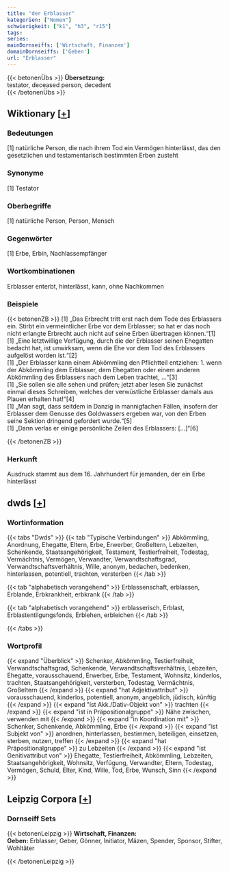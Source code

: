 ```yaml
---
title: "der Erblasser"
kategorien: ["Nomen"]
schwierigkeit: ["k1", "h3", "r15"]
tags:
series:
mainDornseiffs: ['Wirtschaft, Finanzen']
domainDornseiffs: ['Geben']
url: "Erblasser"
---
```


{{< betonenÜbs >}}
**Übersetzung:**  
testator, deceased person, decedent  
{{< /betonenÜbs >}}

## Wiktionary [[+](https://de.wiktionary.org/wiki/Erblasser)]

### Bedeutungen
[1] natürliche Person, die nach ihrem Tod ein Vermögen hinterlässt, das den gesetzlichen und testamentarisch bestimmten Erben zusteht  

### Synonyme
[1] Testator  

### Oberbegriffe
[1] natürliche Person, Person, Mensch  

### Gegenwörter
[1] Erbe, Erbin, Nachlassempfänger  

### Wortkombinationen
Erblasser enterbt, hinterlässt, kann, ohne Nachkommen  

### Beispiele
{{< betonenZB >}}
[1] „Das Erbrecht tritt erst nach dem Tode des Erblassers ein. Stirbt ein vermeintlicher Erbe vor dem Erblasser; so hat er das noch nicht erlangte Erbrecht auch nicht auf seine Erben übertragen können.“[1]  
[1] „Eine letztwillige Verfügung, durch die der Erblasser seinen Ehegatten bedacht hat, ist unwirksam, wenn die Ehe vor dem Tod des Erblassers aufgelöst worden ist.“[2]  
[1] „Der Erblasser kann einem Abkömmling den Pflichtteil entziehen: 1. wenn der Abkömmling dem Erblasser, dem Ehegatten oder einem anderen Abkömmling des Erblassers nach dem Leben trachtet, …“[3]  
[1] „Sie sollen sie alle sehen und prüfen; jetzt aber lesen Sie zunächst einmal dieses Schreiben, welches der verwüstliche Erblasser damals aus Plauen erhalten hat!“[4]  
[1] „Man sagt, dass seitdem in Danzig in mannigfachen Fällen, insofern der Erblasser dem Genusse des Goldwassers ergeben war, von den Erben seine Sektion dringend gefordert wurde.“[5]  
[1] „Dann verlas er einige persönliche Zeilen des Erblassers: […]“[6]  

{{< /betonenZB >}}
### Herkunft
Ausdruck stammt aus dem 16. Jahrhundert für jemanden, der ein Erbe hinterlässt  



## dwds [[+](https://www.dwds.de/wb/Erblasser)]

### Wortinformation
{{< tabs "Dwds" >}}
{{< tab "Typische Verbindungen" >}}
Abkömmling, Anordnung, Ehegatte, Eltern, Erbe, Erwerber, Großeltern, Lebzeiten, Schenkende, Staatsangehörigkeit, Testament, Testierfreiheit, Todestag, Vermächtnis, Vermögen, Verwandter, Verwandtschaftsgrad, Verwandtschaftsverhältnis, Wille, anonym, bedachen, bedenken, hinterlassen, potentiell, trachten, versterben
{{< /tab >}}

{{< tab "alphabetisch vorangehend" >}}
Erblassenschaft, erblassen, Erblande, Erbkrankheit, erbkrank
{{< /tab >}}

{{< tab "alphabetisch vorangehend" >}}
erblasserisch, Erblast, Erblastentilgungsfonds, Erblehen, erbleichen
{{< /tab >}}

{{< /tabs >}}

### Wortprofil
{{< expand "Überblick" >}} Schenker, Abkömmling, Testierfreiheit, Verwandtschaftsgrad, Schenkende, Verwandtschaftsverhältnis, Lebzeiten, Ehegatte, vorausschauend, Erwerber, Erbe, Testament, Wohnsitz, kinderlos, trachten, Staatsangehörigkeit, versterben, Todestag, Vermächtnis, Großeltern {{< /expand >}}
{{< expand "hat Adjektivattribut" >}} vorausschauend, kinderlos, potentiell, anonym, angeblich, jüdisch, künftig {{< /expand >}}
{{< expand "ist Akk./Dativ-Objekt von" >}} trachten {{< /expand >}}
{{< expand "ist in Präpositionalgruppe" >}} Nähe zwischen, verwenden mit {{< /expand >}}
{{< expand "in Koordination mit" >}} Schenker, Schenkende, Abkömmling, Erbe {{< /expand >}}
{{< expand "ist Subjekt von" >}} anordnen, hinterlassen, bestimmen, beteiligen, einsetzen, sterben, nutzen, treffen {{< /expand >}}
{{< expand "hat Präpositionalgruppe" >}} zu Lebzeiten {{< /expand >}}
{{< expand "ist Genitivattribut von" >}} Ehegatte, Testierfreiheit, Abkömmling, Lebzeiten, Staatsangehörigkeit, Wohnsitz, Verfügung, Verwandter, Eltern, Todestag, Vermögen, Schuld, Elter, Kind, Wille, Tod, Erbe, Wunsch, Sinn {{< /expand >}}

## Leipzig Corpora [[+](https://corpora.uni-leipzig.de/en/res?word=Erblasser&corpusId=deu_newscrawl-public_2018)]

### Dornseiff Sets
{{< betonenLeipzig >}}
**Wirtschaft, Finanzen:**  
**Geben:** Erblasser, Geber, Gönner, Initiator, Mäzen, Spender, Sponsor, Stifter, Wohltäter  

{{< /betonenLeipzig >}}

